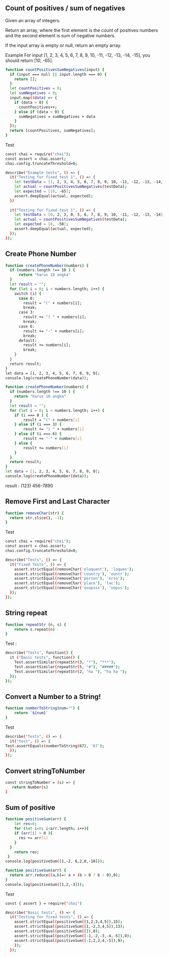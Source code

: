 ## Count of positives / sum of negatives

Given an array of integers.

Return an array, where the first element is the count of positives numbers and the second element is sum of negative numbers.

If the input array is empty or null, return an empty array.

Example
For input [1, 2, 3, 4, 5, 6, 7, 8, 9, 10, -11, -12, -13, -14, -15], you should return [10, -65].

```sh
function countPositivesSumNegatives(input) {
  if (input === null || input.length === 0) {
    return [];
  }
  let countPositives = 0;
  let sumNegatives = 0;
  input.map((data) => {
    if (data > 0) {
      countPositives++;
    } else if (data < 0) {
      sumNegatives = sumNegatives + data 
    }
  });
  return [countPositives, sumNegatives];
}
```
Test 
```sh
const chai = require("chai");
const assert = chai.assert;
chai.config.truncateThreshold=0;

describe("Example tests", () => {
  it("Testing for fixed test 1", () => {
    let testData = [1, 2, 3, 4, 5, 6, 7, 8, 9, 10, -11, -12, -13, -14, -15];
    let actual = countPositivesSumNegatives(testData);
    let expected = [10, -65];
    assert.deepEqual(actual, expected);
  })
    
  it("Testing for fixed test 1", () => {
    let testData = [0, 2, 3, 0, 5, 6, 7, 8, 9, 10, -11, -12, -13, -14];
    let actual = countPositivesSumNegatives(testData);
    let expected = [8, -50];    
    assert.deepEqual(actual, expected);
  });
});
```
## Create Phone Number

```sh
function createPhoneNumber(numbers) {
  if (numbers.length !== 10 ) {
      return "harus 10 angka"
  }
  let result = "";
  for (let i = 0; i < numbers.length; i++) {
    switch (i) {
      case 0:
        result = "(" + numbers[i];
        break;
      case 3:
        result += ") " + numbers[i];
        break;
      case 6:
        result += "-" + numbers[i];
        break;
      default:
        result += numbers[i];
        break;
    }
  }
  return result;
}
let data = [1, 2, 3, 4, 5, 6, 7, 8, 9, 0];
console.log(createPhoneNumber(data));
```
```sh
function createPhoneNumber(numbers) {
  if (numbers.length !== 10 ) {
    return "harus 10 angka"
  } 
  let result = "";
  for (let i = 0; i < numbers.length; i++) {
    if (i === 0 ) {
        result = "(" + numbers[i]
    } else if (i === 3) {
        result += ") " + numbers[i]
    } else if (i === 6) {
        result += "-" + numbers[i]
    } else {
        result += numbers[i]
    }
  }
  return result;
}
let data = [1, 2, 3, 4, 5, 6, 7, 8, 9, 0];
console.log(createPhoneNumber(data));
```


result : (123) 456-7890

## Remove First and Last Character
```sh
function removeChar(str) {
  return str.slice(1, -1);
}
```
Test
```sh
const chai = require("chai");
const assert = chai.assert;
chai.config.truncateThreshold=0;

describe("Tests", () => {
  it("Fixed Tests", () => {
    assert.strictEqual(removeChar('eloquent'), 'loquen');
    assert.strictEqual(removeChar('country'), 'ountr');
    assert.strictEqual(removeChar('person'), 'erso');
    assert.strictEqual(removeChar('place'), 'lac');
    assert.strictEqual(removeChar('ooopsss'), 'oopss');
  });
});
```
## String repeat

```sh
function repeatStr (n, s) {
    return s.repeat(n)
}
```
Test :
```sh
describe("Tests", function() {
  it ("Basic tests", function() {
    Test.assertSimilar(repeatStr(3, "*"), "***");
    Test.assertSimilar(repeatStr(5, "#"), "#####");
    Test.assertSimilar(repeatStr(2, "ha "), "ha ha ");
  });
});
```

## Convert a Number to a String!

```sh
function numberToString(num="") {
    return `${num}`
}
```

Test
```sh
describe("Tests", () => {
  it("test", () => {
Test.assertEquals(numberToString(67), '67');
  });
});
```

## Convert stringToNumber

```sh
const stringToNumber = (s) => {
   return Number(s)
}
```

## Sum of positive

```sh
function positiveSum(arr) {
    let res=0;
    for (let i=0; i<arr.length; i++){
    if (arr[i] > 0 ){
      res += arr[i]
    }
  } 
    return res;
 }
console.log(positiveSum([1,-2, 6,2,8,-10]));
```

```sh
function positiveSum(arr) {
  return arr.reduce((a,b)=> a + (b > 0 ? b : 0),0);
}
console.log(positiveSum([1,2,-3]));
```

Test 

```sh
const { assert } = require("chai")

describe("Basic tests", () => {
  it("Testing for fixed tests", () => {
    assert.strictEqual(positiveSum([1,2,3,4,5]),15);
    assert.strictEqual(positiveSum([1,-2,3,4,5]),13);
    assert.strictEqual(positiveSum([]),0);
    assert.strictEqual(positiveSum([-1,-2,-3,-4,-5]),0);
    assert.strictEqual(positiveSum([-1,2,3,4,-5]),9);
    });
  });
  ```



